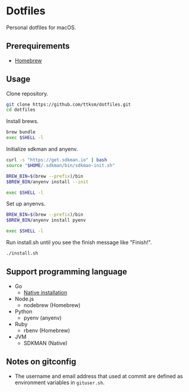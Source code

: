 # Dotfiles
Personal dotfiles for macOS.

## Prerequirements
- [Homebrew](https://brew.sh/)

## Usage
Clone repository.
```bash
git clone https://github.com/ttksm/dotfiles.git
cd dotfiles
```
Install brews.
```bash
brew bundle
exec $SHELL -l
```
Initialize sdkman and anyenv.
```bash
curl -s "https://get.sdkman.io" | bash
source "$HOME/.sdkman/bin/sdkman-init.sh"

BREW_BIN=$(brew --prefix)/bin
$BREW_BIN/anyenv install --init

exec $SHELL -l
```
Set up anyenvs.
```bash
BREW_BIN=$(brew --prefix)/bin
$BREW_BIN/anyenv install pyenv

exec $SHELL -l
```
Run install.sh until you see the finish message like "Finish!".
```bash
./install.sh
```

## Support programming language
- Go
  - [Native installation](https://go.dev/dl/)
- Node.js
  - nodebrew (Homebrew)
- Python
  - pyenv (anyenv)
- Ruby
  - rbenv (Homebrew)
- JVM
  - SDKMAN (Native)

## Notes on gitconfig
- The username and email address that used at commit are defined as environment variables in `gituser.sh`.

